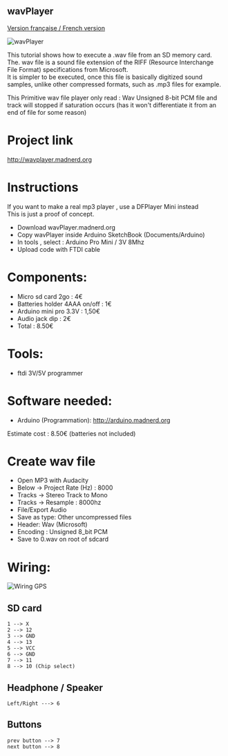 wavPlayer
----------
[Version française / French version](https://github.com/pigetArduino/wavPlayer/blob/master/readme.fr.md)


![wavPlayer](https://github.com/pigetArduino/wavPlayer/blob/master/doc/wavPlayer.jpg)   

This tutorial shows how to execute a .wav file from an SD memory card.   
The. wav file is a sound file extension of the RIFF (Resource Interchange File Format) specifications from Microsoft.   
It is simpler to be executed, once this file is basically digitized sound samples, unlike other compressed formats, such as .mp3 files for example.

This Primitive wav file player only read : Wav Unsigned 8-bit PCM file and track will stopped if saturation occurs (has it won't differentiate it from an end of file for some reason)


# Project link
http://wavplayer.madnerd.org

# Instructions
If you want to make a real mp3 player , use a DFPlayer Mini instead   
This is just a proof of concept.   

* Download wavPlayer.madnerd.org
* Copy wavPlayer inside Arduino SketchBook (Documents/Arduino)
* In tools , select : Arduino Pro Mini / 3V 8Mhz
* Upload code with FTDI cable

# Components:
* Micro sd card 2go : 4€
* Batteries holder 4AAA on/off : 1€ 
* Arduino mini pro 3.3V : 1,50€
* Audio jack dip : 2€  
* Total : 8.50€

#  Tools:
 * ftdi 3V/5V programmer

# Software needed:
  * Arduino (Programmation): http://arduino.madnerd.org


Estimate cost : 8.50€ (batteries not included) 

# Create wav file
* Open MP3 with Audacity
* Below -> Project Rate (Hz) : 8000
* Tracks -> Stereo Track to Mono
* Tracks -> Resample : 8000hz
* File/Export Audio
* Save as type: Other uncompressed files
* Header: Wav (Microsoft)
* Encoding : Unsigned 8_bit PCM
* Save to 0.wav on root of sdcard

# Wiring:
![Wiring GPS](https://github.com/pigetArduino/wavPlayer/blob/master/doc/sdcard_wiring.png)
##  SD card 
```
1 --> X
2 --> 12
3 --> GND
4 --> 13
5 --> VCC
6 --> GND
7 --> 11
8 --> 10 (Chip select)
```
## Headphone / Speaker
```
Left/Right ---> 6
```

## Buttons
```
prev button --> 7
next button --> 8
```

